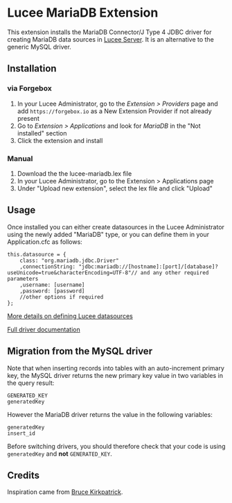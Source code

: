 # Lucee MariaDB Extension

This extension installs the MariaDB Connector/J Type 4 JDBC driver for creating MariaDB data sources in [Lucee Server](http://lucee.org/). It is an alternative to the generic MySQL driver.

## Installation

### via Forgebox

1. In your Lucee Administrator, go to the _Extension > Providers_ page and add `https://forgebox.io` as a New Extension Provider if not already present
2. Go to _Extension > Applications_ and look for _MariaDB_ in the "Not installed" section
3. Click the extension and install

### Manual

1. Download the the lucee-mariadb.lex file
2. In your Lucee Administrator, go to the Extension > Applications page
3. Under "Upload new extension", select the lex file and click "Upload" 

## Usage

Once installed you can either create datasources in the Lucee Administrator using the newly added "MariaDB" type, or you can define them in your Application.cfc as follows:

```
this.datasource = {
	class: "org.mariadb.jdbc.Driver"
	,connectionString: "jdbc:mariadb://[hostname]:[port]/[database]?useUnicode=true&characterEncoding=UTF-8"// and any other required parameters
	,username: [username]
	,password: [password]
	//other options if required
};
```
[More details on defining Lucee datasources](https://docs.lucee.org/guides/cookbooks/datasource-define-datasource.html)

[Full driver documentation](https://mariadb.com/kb/en/about-mariadb-connector-j/)

## Migration from the MySQL driver

Note that when inserting records into tables with an auto-increment primary key, the MySQL driver returns the new primary key value in two variables in the query result:
```
GENERATED_KEY
generatedKey
```
However the MariaDB driver returns the value in the following variables:
```
generatedKey
insert_id
```
Before switching drivers, you should therefore check that your code is using `generatedKey` and **not** `GENERATED_KEY`.

## Credits

Inspiration came from [Bruce Kirkpatrick](https://github.com/jetendo).